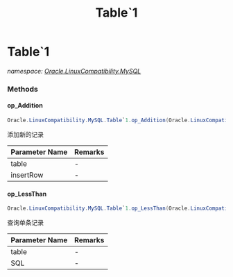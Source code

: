 ﻿---
title: Table`1
---

# Table`1
_namespace: [Oracle.LinuxCompatibility.MySQL](N-Oracle.LinuxCompatibility.MySQL.html)_





### Methods

#### op_Addition
```csharp
Oracle.LinuxCompatibility.MySQL.Table`1.op_Addition(Oracle.LinuxCompatibility.MySQL.Table{`0},`0)
```
添加新的记录

|Parameter Name|Remarks|
|--------------|-------|
|table|-|
|insertRow|-|


#### op_LessThan
```csharp
Oracle.LinuxCompatibility.MySQL.Table`1.op_LessThan(Oracle.LinuxCompatibility.MySQL.Table{`0},System.String)
```
查询单条记录

|Parameter Name|Remarks|
|--------------|-------|
|table|-|
|SQL|-|



